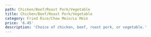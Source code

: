 ```yaml
---
path: Chicken/Beef/Roast Pork/Vegetable
title: Chicken/Beef/Roast Pork/Vegetable
category: Fried Rice/Chow Mein/Lo Mein
price: '6.45'
description: 'Choice of chicken, beef, roast pork, or vegetable.'
---
```


